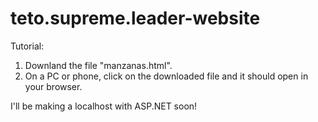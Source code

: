 # teto.supreme.leader-website
Tutorial:
1. Downland the file "manzanas.html".
2. On a PC or phone, click on the downloaded file and it should open in your browser.

I'll be making a localhost with ASP.NET soon!
